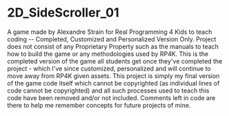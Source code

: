 # 2D_SideScroller_01
A game made by Alexandre Strain for Real Programming 4 Kids to teach coding -- Completed, Customized and Personalized Version Only.
Project does not consist of any Proprietary Property such as the manuals to teach how to build the game or any methodologies used by RP4K. This is the completed version of the game all students get once they've completed the project - which I've since customized, personalized and will continue to move away from RP4K given assets. This project is simply my final version of the game code itself which cannot be copyrighted (as individual lines of code cannot be copyrighted) and all such processes used to teach this code have been removed and/or not included. Comments left in code are there to help me remember concepts for future projects of mine.
